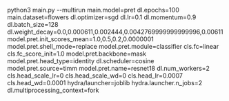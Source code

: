 python3 main.py --multirun main.model=pret dl.epochs=100 main.dataset=flowers dl.optimizer=sgd dl.lr=0.1 dl.momentum=0.9 dl.batch_size=128 dl.weight_decay=0.0,0.000611,0.002444,0.0042769999999999996,0.00611 model.pret.init_scores_mean=1.0,0.5,0.2,0.0000001 model.pret.shell_mode=replace model.pret.module=classifier cls.fc=linear cls.fc_score_init=1.0 model.pret.backbone=mask model.pret.head_type=identity dl.scheduler=cosine model.pret.source=timm model.pret.name=resnet18 dl.num_workers=2 cls.head_scale_lr=0 cls.head_scale_wd=0 cls.head_lr=0.0007 cls.head_wd=0.0001 hydra/launcher=joblib hydra.launcher.n_jobs=2 dl.multiprocessing_context=fork


